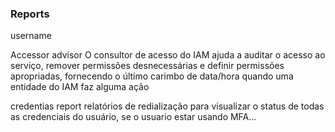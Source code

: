 ### Reports ###

username

Accessor advisor
O consultor de acesso do IAM ajuda a auditar o acesso ao serviço, remover permissões desnecessárias e definir permissões apropriadas, fornecendo o último carimbo de data/hora quando uma entidade do IAM
faz alguma ação

credentias report
relatórios de redialização para visualizar o status de todas as credenciais do usuário, se o usuario estar usando MFA...